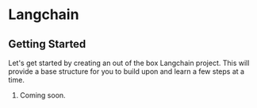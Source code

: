 # Langchain

## Getting Started

Let's get started by creating an out of the box Langchain project. This will provide a base structure for you to build upon and learn a few steps at a time.

1. Coming soon.
